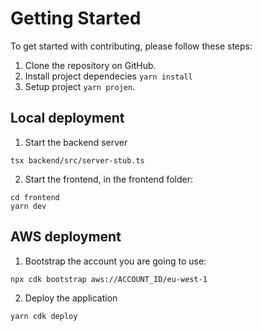 # Getting Started

To get started with contributing, please follow these steps:

1. Clone the repository on GitHub.
2. Install project dependecies `yarn install`
3. Setup project `yarn projen`.

## Local deployment

1. Start the backend server

```
tsx backend/src/server-stub.ts
```

2. Start the frontend, in the frontend folder:

```
cd frontend
yarn dev
```

## AWS deployment

1.  Bootstrap the account you are going to use:

```
npx cdk bootstrap aws://ACCOUNT_ID/eu-west-1
```

2. Deploy the application

```
yarn cdk deploy
```
